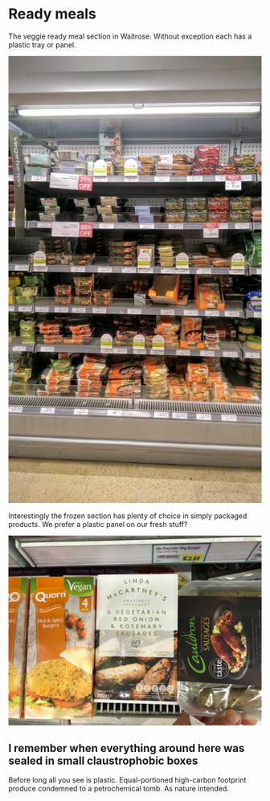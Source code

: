 # Ready meals

The veggie ready meal section in Waitrose. Without exception each has a plastic
tray or panel.

![](images/readymeal_waitrose.jpg)

Interestingly the frozen section has plenty of choice in simply packaged
products. We prefer a plastic panel on our fresh stuff?

![](images/frozen-versus-fresh-products.jpg)

## I remember when everything around here was sealed in small claustrophobic boxes
Before long all you see is plastic. Equal-portioned high-carbon footprint
produce condemned to a petrochemical tomb. As nature intended.
